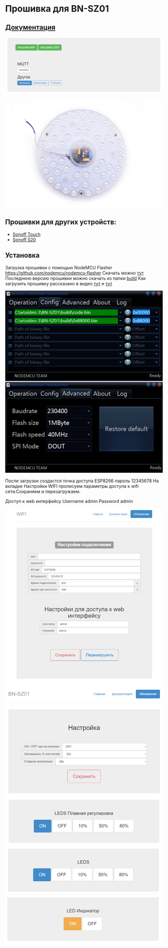 # Прошивка для BN-SZ01

## [Документация](https://github.com/yuri-afanasiev/esp8285-BN-SZ01/wiki)
![1](https://raw.githubusercontent.com/yuri-afanasiev/esp8285-BN-SZ01/master/doc/1.png)

![4](https://raw.githubusercontent.com/yuri-afanasiev/esp8285-BN-SZ01/master/doc/BN-SZ01.jpg)

## Прошивки для других устройств:
- [Sonoff Touch](https://github.com/yuri-afanasiev/sonoff-touch)
- [Sonoff S20](https://github.com/yuri-afanasiev/sonoff-s20)

## Установка
Загрузка прошивки с помощью NodeMCU Flasher  https://github.com/nodemcu/nodemcu-flasher
Скачать можно [тут](https://github.com/nodemcu/nodemcu-flasher/blob/master/Win32/Release/ESP8266Flasher.exe)
Последнюю версию прошивки можно скачать из папки [build](https://github.com/yuri-afanasiev/esp8285-BN-SZ01/tree/master/build)
Как загрузить прошивку рассказано в видео   [тут](https://youtu.be/5zUjiuNYmvk) и [тут](https://youtu.be/BzPQeN5GVMM)
 
 
 ![6](https://raw.githubusercontent.com/yuri-afanasiev/esp8285-BN-SZ01/master/doc/6.png)
 ![7](https://raw.githubusercontent.com/yuri-afanasiev/esp8285-BN-SZ01/master/doc/7.png)
 
 
После загрузки создастся точка доступа ESP8266 пароль 12345678 
На вкладке Настройки WIFI прописуем параметры доступа к wifi сети.Сохраняем и перезагружаем.

Доступ к web интерфейсу 
Username admin 
Password admin

![Настройки WIFI](https://raw.githubusercontent.com/yuri-afanasiev/esp8285-BN-SZ01/master/doc/8.png)
 ![2](https://raw.githubusercontent.com/yuri-afanasiev/esp8285-BN-SZ01/master/doc/2.png)
 ![3](https://raw.githubusercontent.com/yuri-afanasiev/esp8285-BN-SZ01/master/doc/3.png)
 ![4](https://raw.githubusercontent.com/yuri-afanasiev/esp8285-BN-SZ01/master/doc/4.png)
 ![5](https://raw.githubusercontent.com/yuri-afanasiev/esp8285-BN-SZ01/master/doc/5.png)
